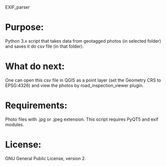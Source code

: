 EXIF_parser

# Purpose:
Python 3.x script that takes data from geotagged photos (in selected folder) and saves it do csv file (in that folder).

# What do next:
One can open this csv file in QGIS as a point layer (set the Geometry CRS to EPSG:4326) and view the photos by road_inspection_viewer plugin.

# Requirements:
Photo files with .jpg or .jpeg extension.
This script requires PyQT5 and exif modules.

# License:
GNU General Public License, version 2.

